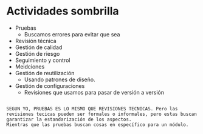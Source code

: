 # Actividades sombrilla

- Pruebas
	- Buscamos errores para evitar que sea
- Revisión técnica
- Gestión de calidad
- Gestión de riesgo
- Seguimiento y control
- Meidciones
- Gestión de reutilización
	- Usando patrones de diseño.
- Gestión de configuraciones
	- Revisiones que usamos para pasar de versión a versión


```

SEGUN YO, PRUEBAS ES LO MISMO QUE REVISIONES TECNICAS. Pero las revisiones tecicas pueden ser formales o informales, pero estas buscan garantizar la estandarización de los aspectos. 
Mientras que las pruebas buscan cosas en específico para un módulo.

```


